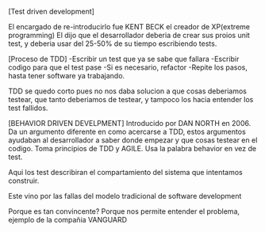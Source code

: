 [Test driven development]

El encargado de re-introducirlo fue KENT BECK el creador de XP(extreme programming)
El dijo que el desarrollador deberia de crear sus proios unit test, y deberia usar del 25-50% de su tiempo escribiendo tests.

[Proceso de TDD]
-Escribir un test que ya se sabe que fallara
-Escribir codigo para que el test pase
-Si es necesario, refactor
-Repite los pasos, hasta tener software ya trabajando.

TDD se quedo corto pues no nos daba solucion a que cosas deberiamos testear, que tanto deberiamos de testear, y tampoco los hacia entender los test fallidos.



[BEHAVIOR DRIVEN DEVELPMENT]
Introducido por DAN NORTH en 2006.
Da un argumento diferente en como acercarse a TDD, estos argumentos ayudaban al desarrollador a saber donde empezar y que cosas testear en el codigo.
Toma principios de TDD y AGILE.
Usa la palabra behavior en vez de test.

Aqui los test describiran el compartamiento del sistema que intentamos construir.

Este vino por las fallas del modelo tradicional de software development

Porque es tan convincente? Porque nos permite entender el problema, ejemplo de la compañia VANGUARD


